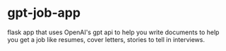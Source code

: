 # gpt-job-app
flask app that uses OpenAI's gpt api to help you write documents to help you get a job like resumes, cover letters, stories to tell in interviews.
